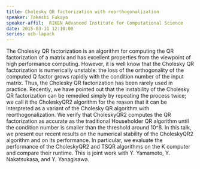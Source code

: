 ```yaml
---
title: Cholesky QR factorization with reorthogonalization
speaker: Takeshi Fukaya
speaker-affil:  RIKEN Advanced Institute for Computational Science
date: 2015-03-11 12:10:00
series: ucb-lapack
---
```


The Cholesky QR factorization is an algorithm for computing the QR
factorization of a matrix and has excellent properties from the
viewpoint of high performance computing. However, it is well know that
the Cholesky QR factorization is numerically unstable: the loss of the
orthogonality of the computed Q factor grows rapidly with the condition
number of the input matrix. Thus, the Cholesky QR factorization has been
rarely used in practice. Recently, we have pointed out that the
instability of the Cholesky QR factorization can be remedied simply by
repeating the process twice; we call it the CholeskyQR2 algorithm for
the reason that it can be interpreted as a variant of the Cholesky QR
algorithm with reorthogonalization. We verify that CholeskyQR2 computes
the QR factorization as accurate as the traditional Householder QR
algorithm until the condition number is smaller than the threshold
around 10^8. In this talk, we present our recent results on the
numerical stability of the CholeskyQR2 algorithm and on its performance.
In particular, we evaluate the performance of the CholeskyQR2 and TSQR
algorithms on the K computer and compare their runtime. This is joint
work with Y. Yamamoto, Y. Nakatsukasa, and Y. Yanagisawa.

